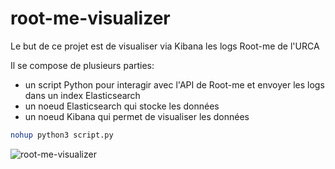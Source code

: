 # root-me-visualizer

Le but de ce projet est de visualiser via Kibana les logs Root-me de l'URCA

Il se compose de plusieurs parties:
* un script Python pour interagir avec l'API de Root-me et envoyer les logs dans un index Elasticsearch
* un noeud Elasticsearch qui stocke les données
* un noeud Kibana qui permet de visualiser les données

```bash
nohup python3 script.py
```

![root-me-visualizer](https://user-images.githubusercontent.com/12548183/159528881-47d992b1-9648-4c03-beb3-06df77fa34bc.png)
